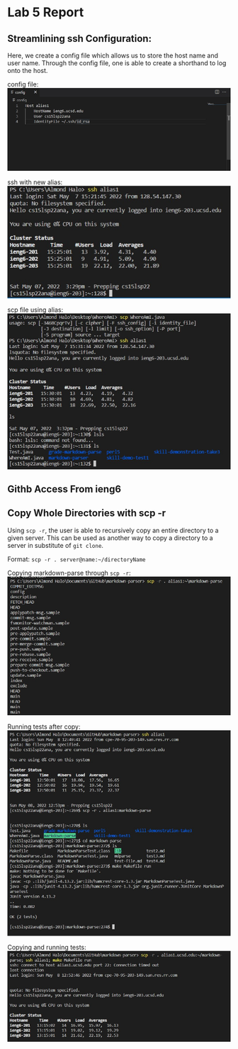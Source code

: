 # Lab 5 Report

## **Streamlining ssh Configuration:**

Here, we create a config file which allows us to store the host name and user name. Through the config file, one is able to create a shorthand to log onto the host.

config file:
![](ssh1.jpg)

ssh with new alias:
![](ssh2.jpg)

scp file using alias:
![](ssh3.jpg)

## Githb Access From ieng6

## Copy Whole Directories with scp -r

Using ```scp -r```, the user is able to recursively copy an entire directory to a given server. This can be used as another way to copy a directory to a server in substitute of ```git clone```.

Format: ```scp -r . server@name:~/directoryName```

Copying markdown-parse through ```scp -r```:
![](dir1.jpg)

Running tests after copy:
![](dir2.jpg)

Copying and running tests:
![](dir3.jpg)
